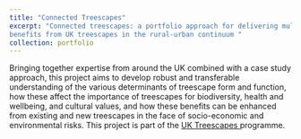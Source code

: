 ```yaml
---
title: "Connected Treescapes"
excerpt: "Connected treescapes: a portfolio approach for delivering multiple
benefits from UK treescapes in the rural-urban continuum "
collection: portfolio
---
```


Bringing together expertise from around the UK combined with a case study approach, this project aims to develop robust and transferable understanding of the various
determinants of treescape form and function, how these affect the importance of treescapes for
biodiversity, health and wellbeing, and cultural values, and how these benefits can be enhanced from existing and new treescapes in the face of socio-economic and environmental risks.
This project is part of the <a href= "https://www.uktreescapes.org/" > UK Treescapes </a> programme.

